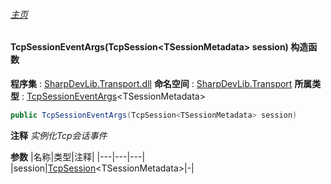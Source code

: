 ###### [主页](./Index.md "主页")
#### TcpSessionEventArgs(TcpSession\<TSessionMetadata\> session) 构造函数
**程序集** : [SharpDevLib.Transport.dll](./SharpDevLib.Transport.assembly.md "SharpDevLib.Transport.dll")
**命名空间** : [SharpDevLib.Transport](./SharpDevLib.Transport.namespace.md "SharpDevLib.Transport")
**所属类型** : [TcpSessionEventArgs](./SharpDevLib.Transport.TcpSessionEventArgs.1.md "TcpSessionEventArgs")\<TSessionMetadata\>
``` csharp
public TcpSessionEventArgs(TcpSession<TSessionMetadata> session)
```
**注释**
*实例化Tcp会话事件*

**参数**
|名称|类型|注释|
|---|---|---|
|session|[TcpSession](./SharpDevLib.Transport.TcpSession.1.md "TcpSession")\<TSessionMetadata\>|-|

